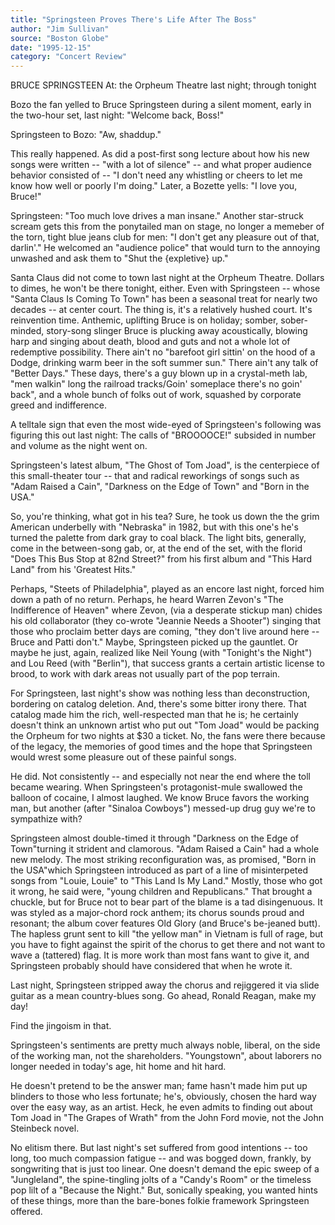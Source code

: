 ```yaml
---
title: "Springsteen Proves There's Life After The Boss"
author: "Jim Sullivan"
source: "Boston Globe"
date: "1995-12-15"
category: "Concert Review"
---
```


BRUCE SPRINGSTEEN At: the Orpheum Theatre last night; through tonight

Bozo the fan yelled to Bruce Springsteen during a silent moment, early in the two-hour set, last night: "Welcome back, Boss!"

Springsteen to Bozo: "Aw, shaddup."

This really happened. As did a post-first song lecture about how his new songs were written -- "with a lot of silence" -- and what proper audience behavior consisted of -- "I don't need any whistling or cheers to let me know how well or poorly I'm doing." Later, a Bozette yells: "I love you, Bruce!"

Springsteen: "Too much love drives a man insane." Another star-struck scream gets this from the ponytailed man on stage, no longer a memeber of the torn, tight blue jeans club for men: "I don't get any pleasure out of that, darlin'." He welcomed an "audience police" that would turn to the annoying unwashed and ask them to "Shut the {expletive} up."

Santa Claus did not come to town last night at the Orpheum Theatre. Dollars to dimes, he won't be there tonight, either. Even with Springsteen -- whose "Santa Claus Is Coming To Town" has been a seasonal treat for nearly two decades -- at center court. The thing is, it's a relatively hushed court. It's reinvention time. Anthemic, uplifting Bruce is on holiday; somber, sober- minded, story-song slinger Bruce is plucking away acoustically, blowing harp and singing about death, blood and guts and not a whole lot of redemptive possibility. There ain't no "barefoot girl sittin' on the hood of a Dodge, drinking warm beer in the soft summer sun." There ain't any talk of "Better Days." These days, there's a guy blown up in a crystal-meth lab, "men walkin" long the railroad tracks/Goin' someplace there's no goin' back", and a whole bunch of folks out of work, squashed by corporate greed and indifference.

A telltale sign that even the most wide-eyed of Springsteen's following was figuring this out last night: The calls of "BROOOOCE!" subsided in number and volume as the night went on.

Springsteen's latest album, "The Ghost of Tom Joad", is the centerpiece of this small-theater tour -- that and radical reworkings of songs such as "Adam Raised a Cain", "Darkness on the Edge of Town" and "Born in the USA."

So, you're thinking, what got in his tea? Sure, he took us down the the grim American underbelly with "Nebraska" in 1982, but with this one's he's turned the palette from dark gray to coal black. The light bits, generally, come in the between-song gab, or, at the end of the set, with the florid "Does This Bus Stop at 82nd Street?" from his first album and "This Hard Land" from his 'Greatest Hits."

Perhaps, "Steets of Philadelphia", played as an encore last night, forced him down a path of no return. Perhaps, he heard Warren Zevon's "The Indifference of Heaven" where Zevon, (via a desperate stickup man) chides his old collaborator (they co-wrote "Jeannie Needs a Shooter") singing that those who proclaim better days are coming, "they don't live around here -- Bruce and Patti don't." Maybe, Springsteen picked up the gauntlet. Or maybe he just, again, realized like Neil Young (with "Tonight's the Night") and Lou Reed (with "Berlin"), that success grants a certain artistic license to brood, to work with dark areas not usually part of the pop terrain.

For Springsteen, last night's show was nothing less than deconstruction, bordering on catalog deletion. And, there's some bitter irony there. That catalog made him the rich, well-respected man that he is; he certainly doesn't think an unknown artist who put out "Tom Joad" would be packing the Orpheum for two nights at $30 a ticket. No, the fans were there because of the legacy, the memories of good times and the hope that Springsteen would wrest some pleasure out of these painful songs.

He did. Not consistently -- and especially not near the end where the toll became wearing. When Springsteen's protagonist-mule swallowed the balloon of cocaine, I almost laughed. We know Bruce favors the working man, but another (after "Sinaloa Cowboys") messed-up drug guy we're to sympathize with?

Springsteen almost double-timed it through "Darkness on the Edge of Town"turning it strident and clamorous. "Adam Raised a Cain" had a whole new melody. The most striking reconfiguration was, as promised, "Born in the USA"which Springsteen introduced as part of a line of misinterpeted songs from "Louie, Louie" to "This Land Is My Land." Mostly, those who got it wrong, he said were, "young children and Republicans." That brought a chuckle, but for Bruce not to bear part of the blame is a tad disingenuous. It was styled as a major-chord rock anthem; its chorus sounds proud and resonant; the album cover features Old Glory (and Bruce's be-jeaned butt). The hapless grunt sent to kill "the yellow man" in Vietnam is full of rage, but you have to fight against the spirit of the chorus to get there and not want to wave a (tattered) flag. It is more work than most fans want to give it, and Springsteen probably should have considered that when he wrote it.

Last night, Springsteen stripped away the chorus and rejiggered it via slide guitar as a mean country-blues song. Go ahead, Ronald Reagan, make my day!

Find the jingoism in that.

Springsteen's sentiments are pretty much always noble, liberal, on the side of the working man, not the shareholders. "Youngstown", about laborers no longer needed in today's age, hit home and hit hard.

He doesn't pretend to be the answer man; fame hasn't made him put up blinders to those who less fortunate; he's, obviously, chosen the hard way over the easy way, as an artist. Heck, he even admits to finding out about Tom Joad in "The Grapes of Wrath" from the John Ford movie, not the John Steinbeck novel.

No elitism there. But last night's set suffered from good intentions -- too long, too much compassion fatigue -- and was bogged down, frankly, by songwriting that is just too linear. One doesn't demand the epic sweep of a "Jungleland", the spine-tingling jolts of a "Candy's Room" or the timeless pop lilt of a "Because the Night." But, sonically speaking, you wanted hints of these things, more than the bare-bones folkie framework Springsteen offered.
